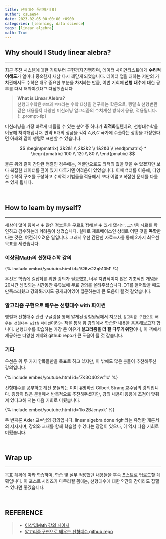```yaml
---
title: 선형대수 독학하기[0]
author: csLee94
date: 2023-02-05 00:00:00 +0900
categories: [learning, data science]
tags: [linear algebra]
math: True
---
```


## Why should I Study linear alebra?
---
최근 추천 시스템에 대한 기획부터 구현까지 진행하며, 데이터 사이언티스트에게 **수리적 이해도**가 얼마나 중요한지 새삼 다시 깨닫게 되었습니다. 데이터 업을 대하는 저만의 가치관에서도 수학은 매우 중요한 부분을 차지하는 만큼, 이번 기회에 **선형 대수**에 대한 공부를 다시 해봐야겠다고 다짐했습니다.

> **What is Linear Alebra?**<br>
>선형대수학은 `행렬`과 `벡터`라는 수학 대상을 연구하는 학문으로, 행렬 & 선형변환 같은 내용들이 다양한 머신러닝 알고리즘의 수치계산 방식에 응용, 적용됩니다. 
{: .prompt-tip}

머신러닝을 가장 빠르게 떠올릴 수 있는 분야 중 하나가 **최적화**일텐데요, 선형대수학을 이용해 처리해냅니다. 만약 6개의 상품을 각각 $A$,$B$,$C$ 국가에 수출하는 상황을 가정한다면 아래와 같이 행렬로 표현할 수 있습니다.

$$
    \begin{pmatrix}
    3&2&1 \\
    2&2&2 \\
    1&2&3 \\
    \end{pmatrix}
    *
    \begin{pmatrix}
    100 \\
    120 \\
    80 \\
    \end{pmatrix}
$$

물론 위와 같이 간단한 행렬인 경우에는, 엑셀만으로도 최적의 값을 찾을 수 있겠지만 보다 복잡한 데이터를 깊이 있기 다루기엔 어려움이 있었습니다. 이때 백터를 이용해, 다양한 수학적 구조를 구성하고 수학적 기법들을 적용해서 보다 어렵고 복잡한 문제를 다룰 수 있게 됩니다.

<br>

## How to learn by myself?
---
세상이 많이 좋아져 수 많은 정보들을 무료로 접해볼 수 있게 됐지만, 그만큼 자료를 확인하고 검수하는데 어려움이 생겼습니다. 실제로 제로베이스인 상태로 어떤 것을 **독학**한다는 것은, 여전히 어려운 일입니다. 그래서 우선 간단한 자료조사를 통해 2가지 최우선 목표를 세웠습니다.

### 이상엽Math의 선형대수학 강의

{% include embed/youtube.html id='525w2Zqh13M' %}

우선은 학습에 길잡이를 위한 강의가 필요했고, 너무 지엽적이지 않은 기초적인 개념을 20시간 남짓되는 시간동안 유튜브에 무료 강의를 올려주셨습니다. OT를 들어봤을 때도 만족스러웠고 강의록까지도 공개되어있어 입문하는데 큰 도움이 될 것 같았습니다.

### 알고리즘 구현으로 배우는 선형대수 with 파이썬
행렬과 선형대수 관련 구글링을 통해 알게된 장철원님께서 지으신, `알고리즘 구현으로 배우는 선형대수 with 파이썬`이라는 책을 통해 위 강의에서 학습한 내용을 응용해보고자 합니다. 선형대수를 학습하는 가장 큰 이유가 **알고리즘을 더 잘 다루기 위함**이니, 이 책에서 제공하는 다양한 예제와 github repo가 큰 도움이 될 것  같습니다.

### 기타 

우선은 위 두 가지 항목들만을 목표로 하고 있지만, 이 밖에도 많은 분들이 추천해주신 강의입니다. 

{% include embed/youtube.html id='ZK3O402wf1c' %}

선형대수를 공부하고 계신 분들께는 이미 유명하신 Gilbert Strang 교수님의 강의입니다. 굉장히 많은 분들께서 반복적으로 추천해주셨지만, 강의 내용이 응용에 초점이 맞춰져 있다고해 저는 다음 기회로 미뤘습니다.


{% include embed/youtube.html id='lkx2BJcnyxk' %}

두 번째론 Axler 교수님의 강의입니다. linear algebra done right라는 유명한 개론서의 저자시며, 강의와 교재를 함께 학습할 수 있다는 장점이 있으나, 이 역시 다음 기회로 미뤘습니다.

<br>

## Wrap up 
---
목표 계획에 따라 학습하며, 학습 및 실무 적용했던 내용들을 후속 포스트로 업로드할 계획입니다. 이 포스트 시리즈가 마무리될 쯤에는, 선형대수에 대한 약간의 감이라도 잡힐 수 있다면 좋겠습니다.

<br>

## REFERENCE
> - [이상엽Math 강의 페이지](https://sites.google.com/mensakorea.org/math/%EC%B7%A8%EB%AF%B8%EB%A1%9C-%EC%88%98%ED%95%99%ED%95%98%EC%9E%90/%EC%84%A0%ED%98%95%EB%8C%80%EC%88%98%ED%95%99)
> - [알고리즘 구현으로 배우는 선형대수 github repo](https://github.com/bjpublic/LinearAlgebra)
